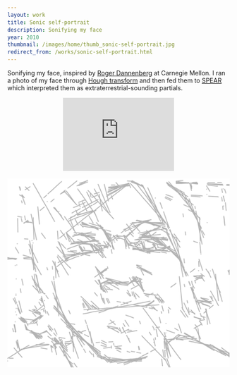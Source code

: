 ```yaml
---
layout: work
title: Sonic self-portrait
description: Sonifying my face
year: 2010
thumbnail: /images/home/thumb_sonic-self-portrait.jpg
redirect_from: /works/sonic-self-portrait.html
---
```


Sonifying my face, inspired by [Roger Dannenberg](http://www.cs.cmu.edu/~rbd/) at Carnegie Mellon. I ran a photo of my face through [Hough transform](http://en.wikipedia.org/wiki/Hough_transform) and then fed them to [SPEAR](http://www.klingbeil.com/spear/) which interpreted them as extraterrestrial-sounding partials.

<center>
	<p>
		<iframe width="50%" height="166" scrolling="no" frameborder="no" src="http://w.soundcloud.com/player/?url=http%3A%2F%2Fapi.soundcloud.com%2Ftracks%2F14716746&amp;auto_play=false&amp;show_artwork=false&amp;color=23521d"></iframe>
	</p>
	<p>
		<img src="/images/misc/sonic-self-portrait.png" />
	</p>
</center>
